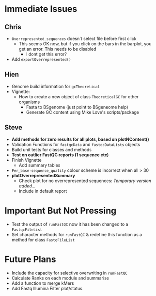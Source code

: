 # Immediate Issues

## Chris

- `Overrepresented_sequences` doesn't select file before first click
    - This seems OK now, but if you click on the bars in the barplot, you get an error. This needs to be disabled
        - I dont get this error?
- Add `exportOverrepresented()`


## Hien

- Genome build information for `gcTheoretical`
- Vignette: 
    - How to create a new object of class `TheoreticalGC` for other organisms
        - Fasta to BSgenome (just point to BSgeneome help)
        - Generate GC content using Mike Love's scripts/package

## Steve

- **Add methods for zero results for all plots, based on plotNContent()**
- Validation Functions for `fastqcData` and `fastqcDataLists` objects
- Build unit tests for classes and methods
- **Test on outlier FastQC reports (1 sequence etc)**
- Finish Vignette
    - Add summary tables
- `Per_base-sequence_quality` colour scheme is incorrect when all > 30
- **plotOverrepresentedSummary**
    - Check plot for no overrepresented sequences: *Temporary version added...*    
    - Include in default report


# Important But Not Pressing

- Test the output of `runFastQC` now it has been changed to a `FastqcFileList`
- Set character methods for `runFastQC` & redefine this function as a method for class `FastqFileList`

# Future Plans

- Include the capacity for selective overwriting in `runFastQC`
- Calculate Ranks on each module and summarise
- Add a function to merge kMers
- Add Fastq Illumina Filter plot/status
